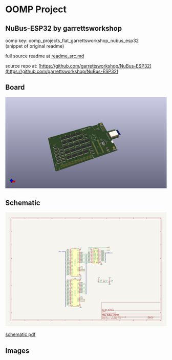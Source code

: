 # OOMP Project  
## NuBus-ESP32  by garrettsworkshop  
  
oomp key: oomp_projects_flat_garrettsworkshop_nubus_esp32  
(snippet of original readme)  
  
  
  full source readme at [readme_src.md](readme_src.md)  
  
source repo at: [https://github.com/garrettsworkshop/NuBus-ESP32](https://github.com/garrettsworkshop/NuBus-ESP32)  
## Board  
  
[![working_3d.png](working_3d_600.png)](working_3d.png)  
## Schematic  
  
[![working_schematic.png](working_schematic_600.png)](working_schematic.png)  
  
[schematic pdf](working_schematic.pdf)  
## Images  
